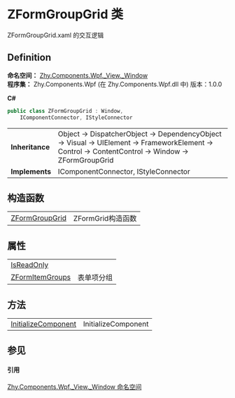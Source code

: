 # ZFormGroupGrid 类


ZFormGroupGrid.xaml 的交互逻辑



## Definition
**命名空间：** <a href="N_Zhy_Components_Wpf__View__Window.md">Zhy.Components.Wpf._View._Window</a>  
**程序集：** Zhy.Components.Wpf (在 Zhy.Components.Wpf.dll 中) 版本：1.0.0

**C#**
``` C#
public class ZFormGroupGrid : Window, 
	IComponentConnector, IStyleConnector
```

<table><tr><td><strong>Inheritance</strong></td><td>Object  →  DispatcherObject  →  DependencyObject  →  Visual  →  UIElement  →  FrameworkElement  →  Control  →  ContentControl  →  Window  →  ZFormGroupGrid</td></tr>
<tr><td><strong>Implements</strong></td><td>IComponentConnector, IStyleConnector</td></tr>
</table>



## 构造函数
<table>
<tr>
<td><a href="M_Zhy_Components_Wpf__View__Window_ZFormGroupGrid__ctor.md">ZFormGroupGrid</a></td>
<td>ZFormGrid构造函数</td></tr>
</table>

## 属性
<table>
<tr>
<td><a href="P_Zhy_Components_Wpf__View__Window_ZFormGroupGrid_IsReadOnly.md">IsReadOnly</a></td>
<td> </td></tr>
<tr>
<td><a href="P_Zhy_Components_Wpf__View__Window_ZFormGroupGrid_ZFormItemGroups.md">ZFormItemGroups</a></td>
<td>表单项分组</td></tr>
</table>

## 方法
<table>
<tr>
<td><a href="M_Zhy_Components_Wpf__View__Window_ZFormGroupGrid_InitializeComponent.md">InitializeComponent</a></td>
<td>InitializeComponent</td></tr>
</table>

## 参见


#### 引用
<a href="N_Zhy_Components_Wpf__View__Window.md">Zhy.Components.Wpf._View._Window 命名空间</a>  
